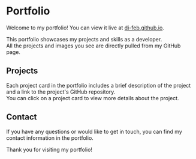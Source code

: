 # Portfolio

Welcome to my portfolio! You can view it live at [di-feb.github.io](http://di-feb.github.io).

This portfolio showcases my projects and skills as a developer.  
All the projects and images you see are directly pulled from my GitHub page.

## Projects

Each project card in the portfolio includes a brief description of the project and a link to the project's GitHub repository.  
You can click on a project card to view more details about the project.

## Contact

If you have any questions or would like to get in touch, you can find my contact information in the portfolio.

Thank you for visiting my portfolio!
